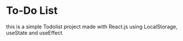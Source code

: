 # To-Do List

this is a simple Todolist project made with React.js using LocalStorage, useState and useEffect

